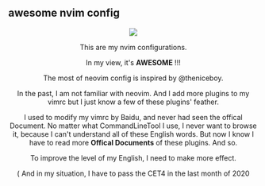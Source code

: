 ## awesome nvim config

<center><img src="https://i.loli.net/2020/12/02/KdbP1m5t8Z2D4Xg.png"</center>

This are my nvim configurations.

In my view, it's **AWESOME** !!!

The most of neovim config is inspired by @theniceboy.

In the past, I am not familiar with neovim. And I add more plugins to my vimrc but I just know a few of these plugins' feather. 

I used to modify my vimrc by Baidu, and never had seen the offical Document. No matter what CommandLineTool I use, I never want to browse it, because I can't understand all of these English words. But now I know I have to read more **Offical Documents** of these plugins. And so.

To improve the level of my English, I need to make more effect.

( And in my situation, I have to pass the CET4 in the last month of 2020


